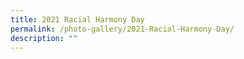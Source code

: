 ```yaml
---
title: 2021 Racial Harmony Day
permalink: /photo-gallery/2021-Racial-Harmony-Day/
description: ""
---
```

